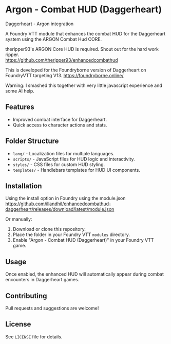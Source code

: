 # Argon - Combat HUD (Daggerheart)
Daggerheart - Argon integration

A Foundry VTT module that enhances the combat HUD for the Daggerheart system using the ARGON Combat Hud CORE.

theripper93's ARGON Core HUD is required. Shout out for the hard work ripper.  
https://github.com/theripper93/enhancedcombathud  

This is developed for the Foundryborne version of Daggerheart on FoundryVTT targeting V13.
https://foundryborne.online/

Warning: I smashed this together with very little javascript experience and some AI help.

## Features

- Improved combat interface for Daggerheart.
- Quick access to character actions and stats.

## Folder Structure

- `lang/` - Localization files for multiple languages.
- `scripts/` - JavaScript files for HUD logic and interactivity.
- `styles/` - CSS files for custom HUD styling.
- `templates/` - Handlebars templates for HUD UI components.

## Installation

Using the install option in Foundry using the module.json  
https://github.com/illandhil/enhancedcombathud-daggerheart/releases/download/latest/module.json  

Or manually:
1. Download or clone this repository.
2. Place the folder in your Foundry VTT `modules` directory.
3. Enable "Argon - Combat HUD (Daggerheart)" in your Foundry VTT game.

## Usage

Once enabled, the enhanced HUD will automatically appear during combat encounters in Daggerheart games.

## Contributing

Pull requests and suggestions are welcome!

## License

See `LICENSE` file for details.
